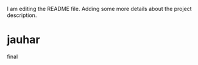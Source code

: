 I am editing the README file. Adding some more details about the project description.
# jauhar
final
